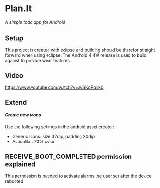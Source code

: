 # Plan.It
###### A simple todo app for Android

## Setup
This project is created with eclipse and building should be therefor straight forward when using eclipse.
The Android 4.4W release is used to build against to provide wear features.

## Video
https://www.youtube.com/watch?v=avSKoPqirk0

## Extend
##### Create new icons
Use the following settings in the android asset creator:
  * Generic Icons: size 32dip, padding 20dip
  * ActionBar: 70% color

## RECEIVE_BOOT_COMPLETED permission explained
This permission is needed to activate alarms the user set after the device rebooted

